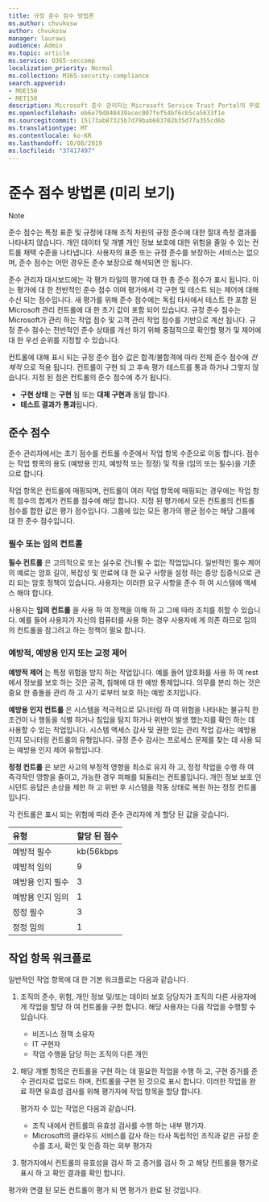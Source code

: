 ```yaml
---
title: 규정 준수 점수 방법론
ms.author: chvukosw
author: chvukosw
manager: laurawi
audience: Admin
ms.topic: article
ms.service: O365-seccomp
localization_priority: Normal
ms.collection: M365-security-compliance
search.appverid:
- MOE150
- MET150
description: Microsoft 준수 관리자는 Microsoft Service Trust Portal의 무료 워크플로 기반 위험 평가 도구입니다. 준수 관리자를 사용 하면 Microsoft 클라우드 서비스와 관련 된 규정 준수 활동을 추적, 할당 및 확인할 수 있습니다.
ms.openlocfilehash: eb6e79d840439acec007fef54bf6cb5ca5633f1e
ms.sourcegitcommit: 15173ab87325b7d79bab683702b35d77a355cd6b
ms.translationtype: MT
ms.contentlocale: ko-KR
ms.lasthandoff: 10/08/2019
ms.locfileid: "37417497"
---
```

# <a name="compliance-score-methodology-preview"></a>준수 점수 방법론 (미리 보기)

> [!NOTE]
> 준수 점수는 특정 표준 및 규정에 대해 조직 차원의 규정 준수에 대한 절대 측정 결과를 나타내지 않습니다. 개인 데이터 및 개별 개인 정보 보호에 대한 위험을 줄일 수 있는 컨트롤 채택 수준을 나타냅니다. 사용자의 표준 또는 규정 준수를 보장하는 서비스는 없으며, 준수 점수는 어떤 경우든 준수 보장으로 해셕되면 안 됩니다.

준수 관리자 대시보드에는 각 평가 타일의 평가에 대 한 총 준수 점수가 표시 됩니다. 이는 평가에 대 한 전반적인 준수 점수 이며 평가에서 각 구현 및 테스트 되는 제어에 대해 수신 되는 점수입니다. 새 평가를 위해 준수 점수에는 독립 타사에서 테스트 한 포함 된 Microsoft 관리 컨트롤에 대 한 초기 값이 포함 되어 있습니다. 규정 준수 점수는 Microsoft가 관리 하는 작업 점수 및 고객 관리 작업 점수를 기반으로 계산 됩니다. 규정 준수 점수는 전반적인 준수 상태를 개선 하기 위해 중점적으로 확인할 평가 및 제어에 대 한 우선 순위를 지정할 수 있습니다.

컨트롤에 대해 표시 되는 규정 준수 점수 값은 합격/불합격에 따라 전체 준수 점수에 *전체적* 으로 적용 됩니다. 컨트롤이 구현 되 고 후속 평가 테스트를 통과 하거나 그렇지 않습니다. 지정 된 점은 컨트롤의 준수 점수에 추가 됩니다.

- **구현 상태** 는 **구현** 됨 또는 **대체 구현과** 동일 합니다.
- **테스트 결과가** **통과**됩니다.

## <a name="compliance-score"></a>준수 점수
  
준수 관리자에서는 초기 점수를 컨트롤 수준에서 작업 항목 수준으로 이동 합니다. 점수는 작업 항목의 용도 (예방용 인지, 예방적 또는 정정) 및 적용 (임의 또는 필수)을 기준으로 합니다.

작업 항목은 컨트롤에 매핑되며, 컨트롤이 여러 작업 항목에 매핑되는 경우에는 작업 항목 점수의 합계가 컨트롤 점수에 해당 합니다. 지정 된 평가에서 모든 컨트롤의 컨트롤 점수를 합한 값은 평가 점수입니다. 그룹에 있는 모든 평가의 평균 점수는 해당 그룹에 대 한 준수 점수입니다.
  
### <a name="mandatory-or-discretionary-controls"></a>필수 또는 임의 컨트롤
  
 **필수 컨트롤** 은 고의적으로 또는 실수로 건너뛸 수 없는 작업입니다. 일반적인 필수 제어의 예로는 암호 길이, 복잡성 및 만료에 대 한 요구 사항을 설정 하는 중앙 집중식으로 관리 되는 암호 정책이 있습니다. 사용자는 이러한 요구 사항을 준수 하 여 시스템에 액세스 해야 합니다.
  
 사용자는 **임의 컨트롤** 을 사용 하 여 정책을 이해 하 고 그에 따라 조치를 취할 수 있습니다. 예를 들어 사용자가 자신의 컴퓨터를 사용 하는 경우 사용자에 게 의존 하므로 임의의 컨트롤을 잠그려고 하는 정책이 필요 합니다.
  
### <a name="preventative-detective-or-corrective-controls"></a>예방적, 예방용 인지 또는 교정 제어
  
 **예방적 제어** 는 특정 위험을 방지 하는 작업입니다. 예를 들어 암호화를 사용 하 여 rest에서 정보를 보호 하는 것은 공격, 침해에 대 한 예방 통제입니다. 의무를 분리 하는 것은 중요 한 충돌을 관리 하 고 사기 로부터 보호 하는 예방 조치입니다.
  
 **예방용 인지 컨트롤** 은 시스템을 적극적으로 모니터링 하 여 위험을 나타내는 불규칙 한 조건이 나 행동을 식별 하거나 침입을 탐지 하거나 위반이 발생 했는지를 확인 하는 데 사용할 수 있는 작업입니다. 시스템 액세스 감사 및 권한 있는 관리 작업 감사는 예방용 인지 모니터링 컨트롤의 유형입니다. 규정 준수 감사는 프로세스 문제를 찾는 데 사용 되는 예방용 인지 제어 유형입니다.
  
**정정 컨트롤** 은 보안 사고의 부정적 영향을 최소로 유지 하 고, 정정 작업을 수행 하 여 즉각적인 영향을 줄이고, 가능한 경우 피해를 되돌리는 컨트롤입니다. 개인 정보 보호 인시던트 응답은 손상을 제한 하 고 위반 후 시스템을 작동 상태로 복원 하는 정정 컨트롤입니다.
  
각 컨트롤은 표시 되는 위험에 따라 준수 관리자에 게 할당 된 값을 갖습니다.

|**유형**|**할당 된 점수**|
|:-----|:-----|
| 예방적 필수 | kb(56kbps |
| 예방적 임의 | 9  |
| 예방용 인지 필수 | 3  |
| 예방용 인지 임의 | 1  |
| 정정 필수 | 3  |
| 정정 임의 | 1  |
  
## <a name="action-item-workflow"></a>작업 항목 워크플로

일반적인 작업 항목에 대 한 기본 워크플로는 다음과 같습니다.
  
1. 조직의 준수, 위험, 개인 정보 및/또는 데이터 보호 담당자가 조직의 다른 사용자에 게 작업을 할당 하 여 컨트롤을 구현 합니다. 해당 사용자는 다음 작업을 수행할 수 있습니다.

    - 비즈니스 정책 소유자
    - IT 구현자
    - 작업 수행을 담당 하는 조직의 다른 개인

2. 해당 개별 항목은 컨트롤을 구현 하는 데 필요한 작업을 수행 하 고, 구현 증거를 준수 관리자로 업로드 하며, 컨트롤을 구현 된 것으로 표시 합니다. 이러한 작업을 완료 하면 유효성 검사를 위해 평가자에 작업 항목을 할당 합니다.

    평가자 수 있는 작업은 다음과 같습니다.

    - 조직 내에서 컨트롤의 유효성 검사를 수행 하는 내부 평가자.
    - Microsoft의 클라우드 서비스를 감사 하는 타사 독립적인 조직과 같은 규정 준수를 조사, 확인 및 인증 하는 외부 평가자

3. 평가자에서 컨트롤의 유효성을 검사 하 고 증거를 검사 하 고 해당 컨트롤을 평가로 표시 하 고 확인 결과를 확인 합니다.

평가와 연결 된 모든 컨트롤이 평가 되 면 평가가 완료 된 것입니다.